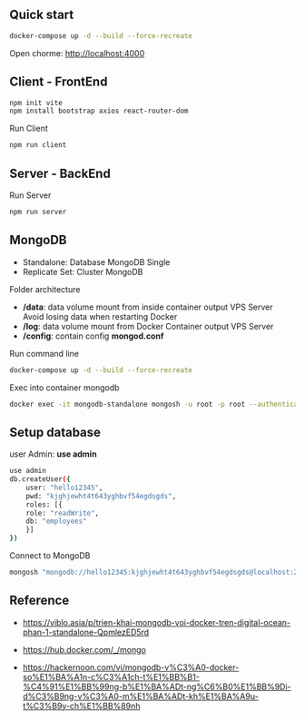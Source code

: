 ## Quick start

```bash
docker-compose up -d --build --force-recreate
```

Open chorme: [http://localhost:4000](http://localhost:4000/login)

## Client - FrontEnd

```bash
npm init vite
npm install bootstrap axios react-router-dom
```

Run Client

```bash
npm run client
```

## Server - BackEnd

Run Server

```bash
npm run server
```

## MongoDB

- Standalone: Database MongoDB Single
- Replicate Set: Cluster MongoDB

Folder architecture

- **/data**: data volume mount from inside container output VPS Server Avoid losing data when restarting Docker
- **/log**: data volume mount from Docker Container output VPS Server
- **/config**: contain config **mongod.conf**

Run command line
```bash
docker-compose up -d --build --force-recreate
```

Exec into container mongodb

```bash
docker exec -it mongodb-standalone mongosh -u root -p root --authenticationDatabase admin
```

## Setup database

user Admin: **use admin**

```bash
use admin
db.createUser({ 
    user: "hello12345",
    pwd: "kjghjewht4t643yghbvf54egdsgds",
    roles: [{
    role: "readWrite",
    db: "employees"
    }]
})
```

Connect to MongoDB

```bash
mongosh "mongodb://hello12345:kjghjewht4t643yghbvf54egdsgds@localhost:27017/employees?authSource=admin"
```

## Reference

- https://viblo.asia/p/trien-khai-mongodb-voi-docker-tren-digital-ocean-phan-1-standalone-QpmlezED5rd

- https://hub.docker.com/_/mongo

- https://hackernoon.com/vi/mongodb-v%C3%A0-docker-so%E1%BA%A1n-c%C3%A1ch-t%E1%BB%B1-%C4%91%E1%BB%99ng-b%E1%BA%ADt-ng%C6%B0%E1%BB%9Di-d%C3%B9ng-v%C3%A0-m%E1%BA%ADt-kh%E1%BA%A9u-t%C3%B9y-ch%E1%BB%89nh
